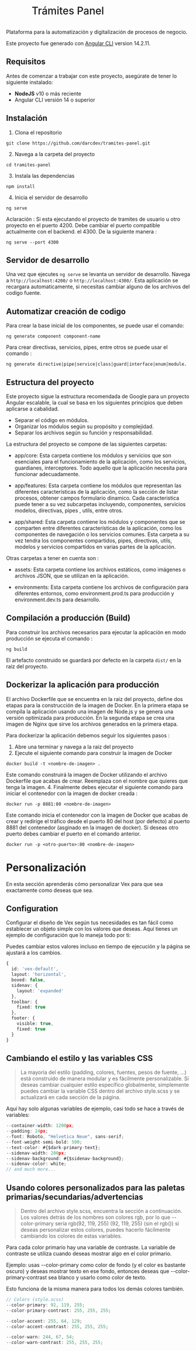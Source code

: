 <h1 style="height: 60px; line-height: 60px; margin-left: 70px; font-weight: 500; border: none;">Trámites Panel</h1>

Plataforma para la automatización y digitalización de procesos de negocio.

Este proyecto fue generado con [Angular CLI](https://github.com/angular/angular-cli) version 14.2.11.

## Requisitos

Antes de comenzar a trabajar con este proyecto, asegúrate de tener lo siguiente instalado:

- **NodeJS** v10 o más reciente 
- Angular CLI versión 14 o superior

## Instalación

1. Clona el repositorio

```shell
git clone https://github.com/darcdev/tramites-panel.git
```

2. Navega a la carpeta del proyecto

```shell
cd tramites-panel
```
3. Instala las dependencias

```shell
npm install 
```
4. Inicia el servidor de desarrollo

```shell
ng serve
```
Aclaración : Si esta ejecutando el proyecto de tramites de usuario u otro proyecto en el puerto 4200. Debe cambiar el puerto compatible actualmente con el backend. el 4300. De la siguiente manera : 

```shell
ng serve --port 4300
```

## Servidor de desarrollo

Una vez que ejecutes `ng serve` se levanta un servidor de desarrollo. Navega a `http://localhost:4200/` o `http://localhost:4300/`. Esta aplicación se recargara automaticamente, si necesitas cambiar alguno de los archivos del codigo fuente.

## Automatizar creación de codigo

Para crear la base inicial de los componentes, se puede usar el comando:

```shell
ng generate component component-name
```
Para crear directivas, servicios, pipes, entre otros se puede usar el comando : 

```shell
ng generate directive|pipe|service|class|guard|interface|enum|module.
```

## Estructura del proyecto

Este proyecto sigue la estructura recomendada de Google para un proyecto Angular escalable, la cual se basa en los siguientes principios que deben aplicarse a cabalidad.

- Separar el código en módulos.
- Organizar los módulos según su propósito y complejidad.
- Separar los archivos según su función y responsabilidad.

La estructura del proyecto se compone de las siguientes carpetas:

- app/core: Esta carpeta contiene los módulos y servicios que son esenciales para el funcionamiento de la aplicación, como los servicios, guardianes, interceptores. Todo aquello que la aplicación necesita para funcionar adecuadamente.

- app/features: Esta carpeta contiene los módulos que representan las diferentes características de la aplicación, como la sección de listar procesos, obtener campos formulario dinamico. Cada caracteristica puede tener a su vez subcarpetas incluyendo, componentes, servicios modelos, directivas, pipes , utils, entre otros.

- app/shared: Esta carpeta contiene los módulos y componentes que se comparten entre diferentes características de la aplicación, como los componentes de navegación o los servicios comunes. Esta carpeta a su vez tendra los componentes compartidos, pipes, directivas, utils, modelos y servicios compartidos en varias partes de la aplicación.

Otras carpetas a tener en cuenta son : 

- assets: Esta carpeta contiene los archivos estáticos, como imágenes o archivos JSON, que se utilizan en la aplicación.

- environments: Esta carpeta contiene los archivos de configuración para diferentes entornos, como environment.prod.ts para producción y environment.dev.ts para desarrollo.


## Compilación a producción (Build)

Para construir los archivos necesarios para ejecutar la aplicación en modo producción se ejecuta el comando : 

```shell
ng build
```

El artefacto construido se guardará por defecto en la carpeta `dist/` en la raiz del proyecto.

## Dockerizar la aplicación para producción

El archivo Dockerfile que se encuentra en la raiz del proyecto, define dos etapas para la construcción de la imagen de Docker. En la primera etapa se compila la aplicación usando una imagen de Node.js y se genera una versión optimizada para producción. En la segunda etapa se crea una imagen de Nginx que sirve los archivos generados en la primera etapa.

Para dockerizar la aplicación debemos seguir los siguientes pasos : 

1. Abre una terminar y navega a la raiz del proyecto
2. Ejecute el siguiente comando para construir la imagen de Docker
```shell
docker build -t <nombre-de-imagen> .
```
Este comando construirá la imagen de Docker utilizando el archivo Dockerfile que acabas de crear. Reemplaza <nombre-de-imagen> con el nombre que quieres que tenga la imagen.
4. Finalmente debes ejecutar el siguiente comando para iniciar el contenedor con la imagen de docker creada : 
  
```shell
docker run -p 8881:80 <nombre-de-imagen> 
```
Este comando inicia el contenedor con la imagen de Docker que acabas de crear y redirige el tráfico desde el puerto 80 del host (por defecto) al puerto 8881 del contenedor (asginado en la imagen de docker). Si deseas otro puerto debes cambiar el puerto en el comando anterior.
  
 ```shell
docker run -p <otro-puerto>:80 <nombre-de-imagen> 
```

# Personalización

En esta sección aprenderás cómo personalizar Vex para que sea exactamente como deseas que sea.

## Configuration

Configurar el diseño de Vex según tus necesidades es tan fácil como establecer un objeto simple con los valores que deseas. Aquí tienes un ejemplo de configuración que lo maneja todo por ti:

Puedes cambiar estos valores incluso en tiempo de ejecución y la página se ajustará a los cambios.

```typescript
{
  id: 'vex-default',
  layout: 'horizontal',
  boxed: false,
  sidenav: {
    layout: 'expanded'
  },
  toolbar: {
    fixed: true
  },
  footer: {
    visible: true,
    fixed: true
  }
}
```

## Cambiando el estilo y las variables CSS

> La mayoría del estilo (padding, colores, fuentes, pesos de fuente, ...) está construido de manera modular y es fácilmente personalizable. Si deseas cambiar cualquier estilo específico globalmente, simplemente puedes cambiar la variable CSS dentro del archivo style.scss y se actualizará en cada sección de la página.

Aquí hay solo algunas variables de ejemplo, casi todo se hace a través de variables:

```typescript
--container-width: 1200px;
--padding: 24px;
--font: Roboto, "Helvetica Neue", sans-serif;
--font-weight-semi-bold: 500;
--text-color: #{$dark-primary-text};
--sidenav-width: 280px;
--sidenav-background: #{$sidenav-background};
--sidenav-color: white;
// and much more...
```

## Usando colores personalizados para las paletas primarias/secundarias/advertencias

> Dentro del archivo style.scss, encuentra la sección a continuación. Los valores detrás de los nombres son colores rgb, por lo que --color-primary sería rgb(92, 119, 255) (92, 119, 255) (sin el rgb()) si deseas personalizar estos colores, puedes hacerlo fácilmente cambiando los colores de estas variables.

Para cada color primario hay una variable de contraste. La variable de contraste se utiliza cuando deseas mostrar algo en el color primario.

Ejemplo: usas --color-primary como color de fondo (y el color es bastante oscuro) y deseas mostrar texto en ese fondo, entonces deseas que --color-primary-contrast sea blanco y usarlo como color de texto.

Esto funciona de la misma manera para todos los demás colores también.

```typescript
// Colors (style.scss)
--color-primary: 92, 119, 255;
--color-primary-contrast: 255, 255, 255;

--color-accent: 255, 64, 129;
--color-accent-contrast: 255, 255, 255;

--color-warn: 244, 67, 54;
--color-warn-contrast: 255, 255, 255;
```

